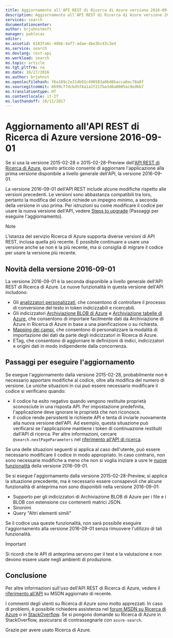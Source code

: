```yaml
---
title: Aggiornamento all'API REST di Ricerca di Azure versione 2016-09-01 | Documentazione Microsoft
description: Aggiornamento all'API REST di Ricerca di Azure versione 2016-09-01
services: search
documentationcenter: 
author: brjohnstmsft
manager: pablocas
editor: 
ms.assetid: 6183fa6c-48bb-4af7-adae-4be3bc43c3ed
ms.service: search
ms.devlang: rest-api
ms.workload: search
ms.topic: article
ms.tgt_pltfrm: na
ms.date: 10/27/2016
ms.author: brjohnst
ms.openlocfilehash: f6a189c2e314b91c490583a86d8bacca8ec78a0f
ms.sourcegitcommit: 6699c77dcbd5f8a1a2f21fba3d0a0005ac9ed6b7
ms.translationtype: HT
ms.contentlocale: it-IT
ms.lasthandoff: 10/11/2017
---
```

# <a name="upgrading-to-the-azure-search-service-rest-api-version-2016-09-01"></a>Aggiornamento all'API REST di Ricerca di Azure versione 2016-09-01
Se si usa la versione 2015-02-28 o 2015-02-28-Preview dell'[API REST di Ricerca di Azure](https://msdn.microsoft.com/library/azure/dn798935.aspx), questo articolo consente di aggiornare l'applicazione alla prima versione disponibile a livello generale dell'API, la versione 2016-09-01.

La versione 2016-09-01 dell'API REST include alcune modifiche rispetto alle versioni precedenti. Le versioni sono abbastanza compatibili tra loro, pertanto la modifica del codice richiede un impegno minimo, a seconda della versione in uso prima. Per istruzioni su come modificare il codice per usare la nuova versione dell'API, vedere [Steps to upgrade](#UpgradeSteps) (Passaggi per eseguire l'aggiornamento).

> [!NOTE]
> L'istanza del servizio Ricerca di Azure supporta diverse versioni di API REST, inclusa quella più recente. È possibile continuare a usare una versione anche se non è la più recente, ma si consiglia di migrare il codice per usare la versione più recente.

<a name="WhatsNew"></a>

## <a name="whats-new-in-version-2016-09-01"></a>Novità della versione 2016-09-01
La versione 2016-09-01 è la seconda disponibile a livello generale dell'API REST di Ricerca di Azure. Le nuove funzionalità in questa versione dell'API includono:

* Gli [analizzatori personalizzati](https://aka.ms/customanalyzers), che consentono di controllare il processo di conversione del testo in token indicizzabili e ricercabili.
* Gli indicizzatori [Archiviazione BLOB di Azure](search-howto-indexing-azure-blob-storage.md) e [Archiviazione tabelle di Azure](search-howto-indexing-azure-tables.md), che consentono di importare facilmente dati da Archiviazione di Azure in Ricerca di Azure in base a una pianificazione o su richiesta.
* [Mapping dei campi](search-indexer-field-mappings.md), che consentono di personalizzare la modalità di importazione dei dati da parte degli indicizzatori in Ricerca di Azure.
* ETag, che consentono di aggiornare le definizioni di indici, indicizzatori e origini dati in modo indipendente dalla concorrenza. 

<a name="UpgradeSteps"></a>

## <a name="steps-to-upgrade"></a>Passaggi per eseguire l'aggiornamento
Se esegue l'aggiornamento dalla versione 2015-02-28, probabilmente non è necessario apportare modifiche al codice, oltre alla modifica del numero di versione. Le uniche situazioni in cui può essere necessario modificare il codice si verificano quando:

* Il codice ha esito negativo quando vengono restituite proprietà sconosciute in una risposta API. Per impostazione predefinita, l'applicazione deve ignorare le proprietà che non riconosce.
* Il codice rende persistenti le richieste API e tenta di inviarle nuovamente alla nuova versione dell'API. Ad esempio, questa situazione può verificarsi se l'applicazione mantiene i token di continuazione restituiti dall'API di ricerca. Per altre informazioni, cercare `@search.nextPageParameters` nel [riferimento all'API di ricerca](https://msdn.microsoft.com/library/azure/dn798927.aspx#Anchor_1).

Se una delle situazioni seguenti si applica al caso dell'utente, può essere necessario modificare il codice in modo appropriato. In caso contrario, non sono necessarie modifiche a meno che non si voglia iniziare a usre le [nuove funzionalità](#WhatsNew) della versione 2016-09-01.

Se si esegue l'aggiornamento dalla versione 2015-02-28-Preview, si applica la situazione precedente, ma è necessario essere consapevoli che alcune funzionalità di anteprima non sono disponibili nella versione 2016-09-01:

* Supporto per gli indicizzatori di Archiviazione BLOB di Azure per i file e i BLOB con estensione csv contenenti matrici JSON.
* Sinonimi
* Query "Altri elementi simili"

Se il codice usa queste funzionalità, non sarà possibile eseguire l'aggiornamento alla versione 2016-09-01 senza rimuovere l'utilizzo di tali funzionalità.

> [!IMPORTANT]
> Si ricordi che le API di anteprima servono per il test e la valutazione e non devono essere usate negli ambienti di produzione.
> 
> 

## <a name="conclusion"></a>Conclusione
Per altre informazioni sull'uso dell'API REST di Ricerca di Azure, vedere il [riferimento all'API](https://msdn.microsoft.com/library/azure/dn798935.aspx) su MSDN aggiornato di recente.

I commenti degli utenti su Ricerca di Azure sono molto apprezzati. In caso di problemi, è possibile richiedere assistenza nel [forum MSDN su Ricerca di Azure](https://social.msdn.microsoft.com/Forums/azure/home?forum=azuresearch) o in [StackOverflow](http://stackoverflow.com/). Se si pongono domande su Ricerca di Azure in StackOverflow, assicurarsi di contrassegnarle con `azure-search`.

Grazie per avere usato Ricerca di Azure.

